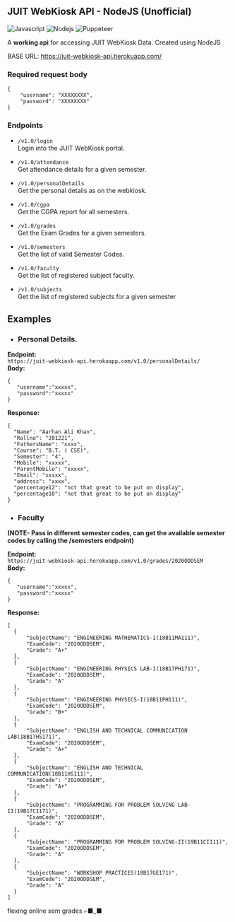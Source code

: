 ## JUIT WebKiosk API - NodeJS (Unofficial)

<img alt="Javascript" src="https://img.shields.io/badge/JavaScript-323330?style=for-the-badge&logo=javascript&logoColor=F7DF1E"/> <img alt="Nodejs" src="https://img.shields.io/badge/Node.js-339933?style=for-the-badge&logo=nodedotjs&logoColor=white"/> <img alt="Puppeteer" src="https://img.shields.io/badge/Puppeteer-40B5A4?style=for-the-badge&logo=Puppeteer&logoColor=white"/>

A __working api__ for accessing JUIT WebKiosk Data. Created using NodeJS            


BASE URL: https://juit-webkiosk-api.herokuapp.com/


### Required request body
```
{
    "username": "XXXXXXXX",
    "password": "XXXXXXXX"
}
```

### Endpoints

* ```/v1.0/login```    
  Login into the JUIT WebKiosk portal.
  

* ```/v1.0/attendance```    
  Get attendance details for a given semester.
  

* ```/v1.0/personalDetails```   
  Get the personal details as on the webkiosk.
  

* ```/v1.0/cgpa```   
  Get the CGPA report for all semesters.
  

* ```/v1.0/grades```    
  Get the Exam Grades for a given semesters.
  

* ```/v1.0/semesters```    
  Get the list of valid Semester Codes.
  

* ```/v1.0/faculty```   
  Get the list of registered subject faculty.
  
  
* ```/v1.0/subjects```   
  Get the list of registered subjects for a given semester


## Examples

- ### Personal Details.
**Endpoint:**      
```https://juit-webkiosk-api.herokuapp.com/v1.0/personalDetails/```      
**Body:**     
 ```
 {
    "username":"xxxxx",
    "password":"xxxxx"
 }
```           
**Response:**
  ```
  {
    "Name": "Aarhan Ali Khan",
    "Rollno": "201221",
    "FathersName": "xxxx",
    "Course": "B.T. ( CSE)",
    "Semester": "4",
    "Mobile": "xxxxx",
    "ParentMobile": "xxxxx",
    "Email": "xxxxx",
    "address": "xxxx",
    "percentage12": "not that great to be put on display",
    "percentage10": "not that great to be put on display"
  }
  ```
- ### Faculty

**(NOTE- Pass in different semester codes, can get the available semester codes by calling the /semesters endpoint)**    

**Endpoint:**      
```https://juit-webkiosk-api.herokuapp.com/v1.0/grades/2020ODDSEM```  
**Body:**     
 ```
 {
    "username":"xxxxx",
    "password":"xxxxx"
 }
```     
**Response:**       
  ```
  [
    {
        "SubjectName": "ENGINEERING MATHEMATICS-I(18B11MA111)",
        "ExamCode": "2020ODDSEM",
        "Grade": "A+"
    },
    {
        "SubjectName": "ENGINEERING PHYSICS LAB-I(18B17PH171)",
        "ExamCode": "2020ODDSEM",
        "Grade": "A"
    },
    {
        "SubjectName": "ENGINEERING PHYSICS-I(18B11PH111)",
        "ExamCode": "2020ODDSEM",
        "Grade": "B+"
    },
    {
        "SubjectName": "ENGLISH AND TECHNICAL COMMUNICATION LAB(18B17HS171)",
        "ExamCode": "2020ODDSEM",
        "Grade": "A+"
    },
    {
        "SubjectName": "ENGLISH AND TECHNICAL COMMUNICATION(18B11HS111)",
        "ExamCode": "2020ODDSEM",
        "Grade": "A+"
    },
    {
        "SubjectName": "PROGRAMMING FOR PROBLEM SOLVING LAB-II(19B17CI171)",
        "ExamCode": "2020ODDSEM",
        "Grade": "A"
    },
    {
        "SubjectName": "PROGRAMMING FOR PROBLEM SOLVING-II(19B11CI111)",
        "ExamCode": "2020ODDSEM",
        "Grade": "A"
    },
    {
        "SubjectName": "WORKSHOP PRACTICES(18B17GE171)",
        "ExamCode": "2020ODDSEM",
        "Grade": "A"
    }
]
  ```
 flexing online sem grades ⌐■_■
